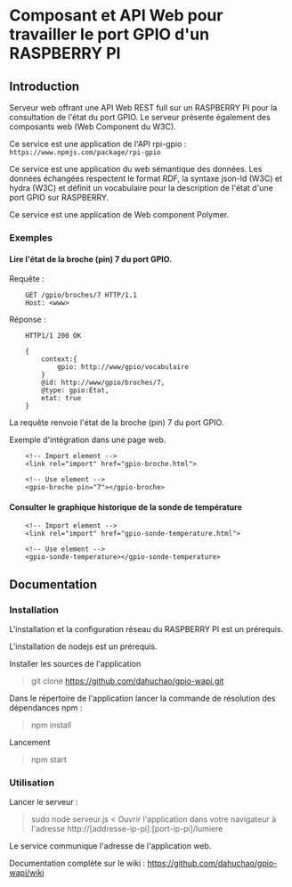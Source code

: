 Composant et API Web pour travailler le port GPIO d'un RASPBERRY PI
======================================================

Introduction
------------

Serveur web offrant une API Web REST full sur un RASPBERRY PI pour la consultation de l'état du port GPIO. Le serveur présente également des composants web (Web Component du W3C).

Ce service est une application de l'API rpi-gpio : `https://www.npmjs.com/package/rpi-gpio`

Ce service est une application du web sémantique des données. Les données échangées respectent le format RDF, la syntaxe json-ld (W3C) et hydra (W3C) et définit un vocabulaire pour la description de l'état d'une port GPIO sur RASPBERRY.

Ce service est une application de Web component Polymer.

### Exemples

#### Lire l'état de la broche (pin) 7 du port GPIO.

Requête : 

```
    GET /gpio/broches/7 HTTP/1.1
    Host: <www>
```

Réponse : 

```
    HTTP1/1 200 OK
    
    {
        context:{
            gpio: http://www/gpio/vocabulaire
        }
        @id: http://www/gpio/broches/7,
        @type: gpio:Etat,
        etat: true
    }
```

La requête renvoie l'état de la broche (pin) 7 du port GPIO.

Exemple d'intégration dans une page web.

```
    <!-- Import element -->
    <link rel="import" href="gpio-broche.html">
    
    <!-- Use element -->
    <gpio-broche pin="7"></gpio-broche>
```

#### Consulter le graphique historique de la sonde de température

```
    <!-- Import element -->
    <link rel="import" href="gpio-sonde-temperature.html">
    
    <!-- Use element -->
    <gpio-sonde-temperature></gpio-sonde-temperature>
```

Documentation
-------------

### Installation

L'installation et la configuration réseau du RASPBERRY PI est un prérequis.

L'installation de nodejs est un prérequis.

Installer les sources de l'application
> git clone https://github.com/dahuchao/gpio-wapi.git

Dans le répertoire de l'application lancer la commande de résolution des dépendances npm : 
> npm install

Lancement
> npm start

### Utilisation

Lancer le serveur : 
> sudo node serveur.js
< Ouvrir l'application dans votre navigateur à l'adresse http://[addresse-ip-pi]:[port-ip-pi]/lumiere

Le service communique l'adresse de l'application web.

Documentation complète sur le wiki : https://github.com/dahuchao/gpio-wapi/wiki
